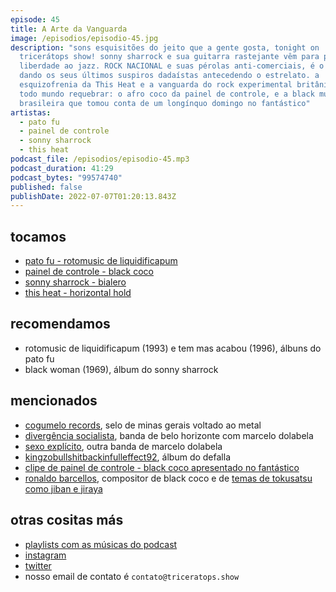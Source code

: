 ```yaml
---
episode: 45
title: A Arte da Vanguarda
image: /episodios/episodio-45.jpg
description: "sons esquisitões do jeito que a gente gosta, tonight on
  tricerátops show! sonny sharrock e sua guitarra rastejante vêm para proclamar
  liberdade ao jazz. ROCK NACIONAL e suas pérolas anti-comerciais, é o pato fu
  dando os seus últimos suspiros dadaístas antecedendo o estrelato. a
  esquizofrenia da This Heat e a vanguarda do rock experimental britânico. e pra
  todo mundo requebrar: o afro coco da painel de controle, e a black music
  brasileira que tomou conta de um longínquo domingo no fantástico"
artistas:
  - pato fu
  - painel de controle
  - sonny sharrock
  - this heat
podcast_file: /episodios/episodio-45.mp3
podcast_duration: 41:29
podcast_bytes: "99574740"
published: false
publishDate: 2022-07-07T01:20:13.843Z
---
```

## tocamos
* [pato fu - rotomusic de liquidificapum](https://www.youtube.com/watch?v=fN9Htk__PgA)
* [painel de controle - black coco](https://www.youtube.com/watch?v=aXUmCPnfvek)
* [sonny sharrock - bialero](https://www.youtube.com/watch?v=yrTU6kmSAyc)
* [this heat - horizontal hold](https://www.youtube.com/watch?v=uXoTuSCi87E)

## recomendamos
* rotomusic de liquidificapum (1993) e tem mas acabou (1996), álbuns do pato fu
* black woman (1969), álbum do sonny sharrock

## mencionados
* [cogumelo records](https://cogumelorecords.loja2.com.br/), selo de minas gerais voltado ao metal
* [divergência socialista](https://open.spotify.com/artist/0k7EqkdicqiHOmqVe8m43X), banda de belo horizonte com marcelo dolabela
* [sexo explícito](https://pt.wikipedia.org/wiki/Sexo_Expl%C3%ADcito), outra banda de marcelo dolabela
* [kingzobullshitbackinfulleffect92](https://www.youtube.com/watch?v=QMSNGjvvki0), álbum do defalla
* [clipe de painel de controle - black coco apresentado no fantástico](https://www.youtube.com/watch?v=aXUmCPnfvek)
* [ronaldo barcellos](https://pt.wikipedia.org/wiki/Ronaldo_Barcellos), compositor de black coco e de [temas de tokusatsu como jiban e jiraya](https://marceloginnari.wixsite.com/tsbtokusatsu/ronaldobarcellos)

## otras cositas más
* [playlists com as músicas do podcast](https://www.triceratops.show/playlists/)
* [instagram](https://www.instagram.com/triceratops.show/)
* [twitter](https://twitter.com/TriceratopsShow/)
* nosso email de contato é `contato@triceratops.show`
